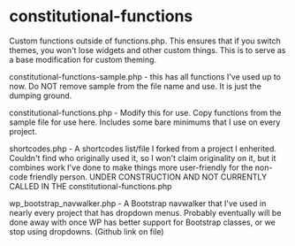 # constitutional-functions

Custom functions outside of functions.php. This ensures that if you switch themes, you won't lose widgets and other custom things. This is to serve as a base modification for custom theming.

constitutional-functions-sample.php - this has all functions I've used up to now. Do NOT remove sample from the file name and use. It is just the dumping ground. 

constitutional-functions.php - Modify this for use. Copy functions from the sample file for use here. Includes some bare minimums that I use on every project.

shortcodes.php - A shortcodes list/file I forked from a project I enherited. Couldn't find who originally used it, so I won't claim originality on it, but it combines work I've done to make things more user-friendly for the non-code friendly person. UNDER CONSTRUCTION AND NOT CURRENTLY CALLED IN THE constitutional-functions.php

wp_bootstrap_navwalker.php - A Bootstrap navwalker that I've used in nearly every project that has dropdown menus. Probably eventually will be done away with once WP has better support for Bootstrap classes, or we stop using dropdowns. (Github link on file)
